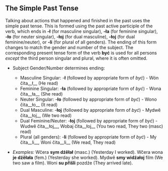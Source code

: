 ## The Simple Past Tense

Talking about actions that happened and finished in the past uses the simple past tense. This is formed using the past active participle of the verb, which ends in __-ł__ (for masculine singular), __-ła__ (for feminine singular), __-ło__ (for neuter singular), __-łoj__ (for dual masculine), __-łoj__ (for dual feminine/neuter), or __-li__ (for plural of all genders). The ending of this form changes to match the gender and number of the subject. The corresponding present tense form of the verb __być__ is used for all persons _except_ the third person singular and plural, where it is often omitted.

*   Subject Gender/Number determines ending:
    
    *   Masculine Singular: -__ł__ (followed by appropriate form of _być_) - Wón čita__ł__ (He read)
    *   Feminine Singular: -__ła__ (followed by appropriate form of _być_) - Wona čita__ła__ (She read)
    *   Neuter Singular: -__ło__ (followed by appropriate form of _być_) - Wono čita__ło__ (It read)
    *   Dual Masculine: -__łoj__ (followed by appropriate form of _być_) - Mydwě čita__łoj__ (We two read)
    *   Dual Feminine/Neuter: -__łoj__ (followed by appropriate form of _być_) - Wudwě čita__łoj__, Wobaj čita__łoj__ (You two read, They two (masc) read)
    *   Plural (all genders): -__li__ (followed by appropriate form of _być_) - My čita__li__, Woni čita__li__ (We read, They read)
    
    
    
*   _Examples:_ Wčera __sym dźěłał__ (masc.) (Yesterday I worked). Wčera wona __je dźěłała__ (fem.) (Yesterday she worked). Mydwě __smy widźałoj__ film (We two saw a film). Woni __su přišli__ pozdźe (They arrived late).
